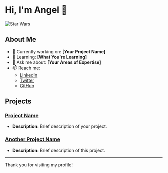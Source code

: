 # Hi, I'm Angel 👋

![Star Wars](https://link_to_your_star_wars_image.jpg) <!-- Cambia el enlace por uno real de una imagen de Star Wars -->

## About Me
- 🔭 Currently working on: **[Your Project Name]**
- 🌱 Learning: **[What You're Learning]**
- 💬 Ask me about: **[Your Areas of Expertise]**
- 📫 Reach me: 
  - [LinkedIn](https://www.linkedin.com/in/yourprofile)
  - [Twitter](https://twitter.com/yourprofile)
  - [GitHub](https://github.com/yourprofile)

## Projects
### [Project Name](https://link_to_your_project)
- **Description:** Brief description of your project.

### [Another Project Name](https://link_to_your_other_project)
- **Description:** Brief description of this project.

---

Thank you for visiting my profile!
